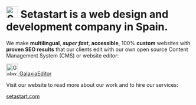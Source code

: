 # <img src="/../../../../setastart/GalaxiaEditor/blob/main/public/edit/gfx/icon/icon-setastart-64.png" alt="Setastart Logo" width="32" height="32"> Setastart is a web design and development company in Spain.

We make **multilingual**, **_super fast_**, **accessible**, 100% **custom** websites with **proven SEO results** that our clients edit with our own open source Content Management System (CMS) or website editor:

[<img src="/../../../../setastart/GalaxiaEditor/blob/main/public/edit/gfx/icon/icon-galaxiaeditor-64.png" alt="GalaxiaEditor Logo" width="32" height="32"> GalaxiaEditor](https://github.com/setastart/GalaxiaEditor)

Visit our website to read more about our work and to hire our services:  

[setastart.com](https://setastart.com)
